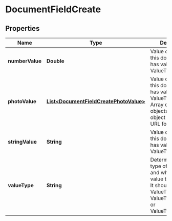 
# DocumentFieldCreate

## Properties
Name | Type | Description | Notes
------------ | ------------- | ------------- | -------------
**numberValue** | **Double** | Value of this field if this document field has valueType: ValueType_Number. |  [optional]
**photoValue** | [**List&lt;DocumentFieldCreatePhotoValue&gt;**](DocumentFieldCreatePhotoValue.md) | Value of this field if this document field has valueType: ValueType_Photo. Array of photo objects where each object contains a URL for a photo. |  [optional]
**stringValue** | **String** | Value of this field if this document field has valueType: ValueType_String. |  [optional]
**valueType** | **String** | Determines the type of this field and what type of value this field has. It should be either ValueType_Number, ValueType_String, or ValueType_Photo. | 



